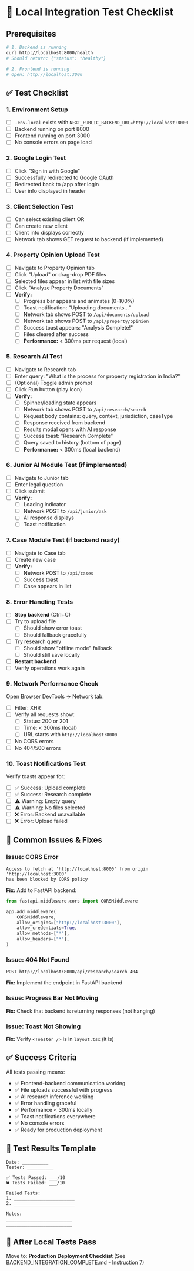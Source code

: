 # 🧪 Local Integration Test Checklist

## Prerequisites

```bash
# 1. Backend is running
curl http://localhost:8000/health
# Should return: {"status": "healthy"}

# 2. Frontend is running
# Open: http://localhost:3000
```

## ✅ Test Checklist

### 1. Environment Setup
- [ ] `.env.local` exists with `NEXT_PUBLIC_BACKEND_URL=http://localhost:8000`
- [ ] Backend running on port 8000
- [ ] Frontend running on port 3000
- [ ] No console errors on page load

### 2. Google Login Test
- [ ] Click "Sign in with Google"
- [ ] Successfully redirected to Google OAuth
- [ ] Redirected back to /app after login
- [ ] User info displayed in header

### 3. Client Selection Test
- [ ] Can select existing client OR
- [ ] Can create new client
- [ ] Client info displays correctly
- [ ] Network tab shows GET request to backend (if implemented)

### 4. Property Opinion Upload Test
- [ ] Navigate to Property Opinion tab
- [ ] Click "Upload" or drag-drop PDF files
- [ ] Selected files appear in list with file sizes
- [ ] Click "Analyze Property Documents"
- [ ] **Verify:**
  - [ ] Progress bar appears and animates (0-100%)
  - [ ] Toast notification: "Uploading documents..."
  - [ ] Network tab shows POST to `/api/documents/upload`
  - [ ] Network tab shows POST to `/api/property/opinion`
  - [ ] Success toast appears: "Analysis Complete!"
  - [ ] Files cleared after success
  - [ ] **Performance:** < 300ms per request (local)

### 5. Research AI Test
- [ ] Navigate to Research tab
- [ ] Enter query: "What is the process for property registration in India?"
- [ ] (Optional) Toggle admin prompt
- [ ] Click Run button (play icon)
- [ ] **Verify:**
  - [ ] Spinner/loading state appears
  - [ ] Network tab shows POST to `/api/research/search`
  - [ ] Request body contains: query, context, jurisdiction, caseType
  - [ ] Response received from backend
  - [ ] Results modal opens with AI response
  - [ ] Success toast: "Research Complete"
  - [ ] Query saved to history (bottom of page)
  - [ ] **Performance:** < 300ms (local backend)

### 6. Junior AI Module Test (if implemented)
- [ ] Navigate to Junior tab
- [ ] Enter legal question
- [ ] Click submit
- [ ] **Verify:**
  - [ ] Loading indicator
  - [ ] Network POST to `/api/junior/ask`
  - [ ] AI response displays
  - [ ] Toast notification

### 7. Case Module Test (if backend ready)
- [ ] Navigate to Case tab
- [ ] Create new case
- [ ] **Verify:**
  - [ ] Network POST to `/api/cases`
  - [ ] Success toast
  - [ ] Case appears in list

### 8. Error Handling Tests
- [ ] **Stop backend** (Ctrl+C)
- [ ] Try to upload file
  - [ ] Should show error toast
  - [ ] Should fallback gracefully
- [ ] Try research query
  - [ ] Should show "offline mode" fallback
  - [ ] Should still save locally
- [ ] **Restart backend**
- [ ] Verify operations work again

### 9. Network Performance Check
Open Browser DevTools → Network tab:
- [ ] Filter: XHR
- [ ] Verify all requests show:
  - [ ] Status: 200 or 201
  - [ ] Time: < 300ms (local)
  - [ ] URL starts with `http://localhost:8000`
- [ ] No CORS errors
- [ ] No 404/500 errors

### 10. Toast Notifications Test
Verify toasts appear for:
- [ ] ✅ Success: Upload complete
- [ ] ✅ Success: Research complete
- [ ] ⚠️  Warning: Empty query
- [ ] ⚠️  Warning: No files selected
- [ ] ❌ Error: Backend unavailable
- [ ] ❌ Error: Upload failed

## 🐛 Common Issues & Fixes

### Issue: CORS Error
```
Access to fetch at 'http://localhost:8000' from origin 'http://localhost:3000' 
has been blocked by CORS policy
```
**Fix:** Add to FastAPI backend:
```python
from fastapi.middleware.cors import CORSMiddleware

app.add_middleware(
    CORSMiddleware,
    allow_origins=["http://localhost:3000"],
    allow_credentials=True,
    allow_methods=["*"],
    allow_headers=["*"],
)
```

### Issue: 404 Not Found
```
POST http://localhost:8000/api/research/search 404
```
**Fix:** Implement the endpoint in FastAPI backend

### Issue: Progress Bar Not Moving
**Fix:** Check that backend is returning responses (not hanging)

### Issue: Toast Not Showing
**Fix:** Verify `<Toaster />` is in `layout.tsx` (it is)

## ✅ Success Criteria

All tests passing means:
- ✅ Frontend-backend communication working
- ✅ File uploads successful with progress
- ✅ AI research inference working
- ✅ Error handling graceful
- ✅ Performance < 300ms locally
- ✅ Toast notifications everywhere
- ✅ No console errors
- ✅ Ready for production deployment

## 📝 Test Results Template

```
Date: __________
Tester: __________

✅ Tests Passed: ___/10
❌ Tests Failed: ___/10

Failed Tests:
1. _______________________
2. _______________________

Notes:
_________________________
_________________________
```

## 🚀 After Local Tests Pass

Move to: **Production Deployment Checklist**
(See BACKEND_INTEGRATION_COMPLETE.md - Instruction 7)

